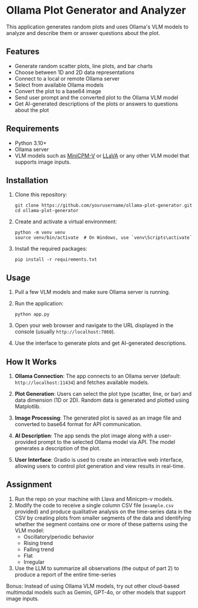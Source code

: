 # Ollama Plot Generator and Analyzer

This application generates random plots and uses Ollama's VLM models to analyze and describe them or answer questions about the plot.

## Features

- Generate random scatter plots, line plots, and bar charts
- Choose between 1D and 2D data representations
- Connect to a local or remote Ollama server
- Select from available Ollama models
- Convert the plot to a base64 image
- Send user prompt and the converted plot to the Ollama VLM model
- Get AI-generated descriptions of the plots or answers to questions about the plot

## Requirements

- Python 3.10+
- Ollama server
- VLM models such as [MiniCPM-V](https://ollama.com/library/minicpm-v) or [LLaVA](https://ollama.com/library/llava) or any other VLM model that supports image inputs.

## Installation

1. Clone this repository:
   ```
   git clone https://github.com/yourusername/ollama-plot-generator.git
   cd ollama-plot-generator
   ```

2. Create and activate a virtual environment:
   ```
   python -m venv venv
   source venv/bin/activate  # On Windows, use `venv\Scripts\activate`
   ```

3. Install the required packages:
   ```
   pip install -r requirements.txt
   ```

## Usage

1. Pull a few VLM models and make sure Ollama server is running.

2. Run the application:
   ```
   python app.py
   ```

3. Open your web browser and navigate to the URL displayed in the console (usually `http://localhost:7860`).

4. Use the interface to generate plots and get AI-generated descriptions.

## How It Works

1. **Ollama Connection**: The app connects to an Ollama server (default: `http://localhost:11434`) and fetches available models.

2. **Plot Generation**: Users can select the plot type (scatter, line, or bar) and data dimension (1D or 2D). Random data is generated and plotted using Matplotlib.

3. **Image Processing**: The generated plot is saved as an image file and converted to base64 format for API communication.

4. **AI Description**: The app sends the plot image along with a user-provided prompt to the selected Ollama model via API. The model generates a description of the plot.

5. **User Interface**: Gradio is used to create an interactive web interface, allowing users to control plot generation and view results in real-time.

## Assignment
1. Run the repo on your machine with Llava and Minicpm-v models.
2. Modify the code to receive a single column CSV file (`example.csv` provided) and produce qualitative analysis on the time-series data in the CSV by creating plots from smaller segments of the data and identifying whether the segment contains one or more of these patterns using the VLM model:
    - Oscillatory/periodic behavior
    - Rising trend
    - Falling trend
    - Flat
    - Irregular
3. Use the LLM to summarize all observations (the output of part 2) to produce a report of the entire time-series

Bonus:
Instead of using Ollama VLM models, try out other cloud-based multimodal models such as Gemini, GPT-4o, or other models that support image inputs.
